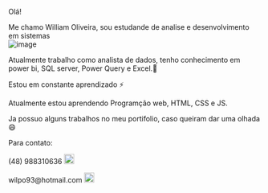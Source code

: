 Olá!

Me chamo William Oliveira, sou estudande de analise e desenvolvimento em sistemas  
![image](https://github.com/will2023a/will2023a/assets/132156519/166210bb-4236-4e8d-8be2-4ca13bc6cc68)


Atualmente trabalho como analista de dados, tenho conhecimento em power bi, SQL server, Power Query e Excel.💞️

Estou em constante aprendizado ⚡

Atualmente estou aprendendo Programção web, HTML, CSS e JS.

Ja possuo alguns trabalhos no meu portifolio, caso queiram dar uma olhada 😄

Para contato:

<p>(48) 988310636   <img src="https://github.com/will2023a/will2023a/assets/132156519/6b6c14c3-c6f8-4738-b5c6-1a42d4ad191a" width="20" height="20"> </p>
wilpo93@hotmail.com  <img src="https://github.com/will2023a/will2023a/assets/132156519/c80b14c4-1e63-4e82-9172-4478f68238a8" width="20" height="20">







<!---
will2023a/will2023a is a ✨ special ✨ repository because its `README.md` (this file) appears on your GitHub profile.
You can click the Preview link to take a look at your changes.
--->
